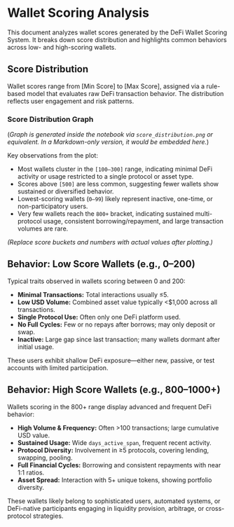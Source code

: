 # Wallet Scoring Analysis

This document analyzes wallet scores generated by the DeFi Wallet Scoring System. It breaks down score distribution and highlights common behaviors across low- and high-scoring wallets.

## Score Distribution

Wallet scores range from [Min Score] to [Max Score], assigned via a rule-based model that evaluates raw DeFi transaction behavior. The distribution reflects user engagement and risk patterns.

### Score Distribution Graph

(*Graph is generated inside the notebook via `score_distribution.png` or equivalent. In a Markdown-only version, it would be embedded here.*)

Key observations from the plot:

- Most wallets cluster in the `[100–300]` range, indicating minimal DeFi activity or usage restricted to a single protocol or asset type.
- Scores above `[500]` are less common, suggesting fewer wallets show sustained or diversified behavior.
- Lowest-scoring wallets (`0–99`) likely represent inactive, one-time, or non-participatory users.
- Very few wallets reach the `800+` bracket, indicating sustained multi-protocol usage, consistent borrowing/repayment, and large transaction volumes are rare.

*(Replace score buckets and numbers with actual values after plotting.)*

## Behavior: Low Score Wallets (e.g., 0–200)

Typical traits observed in wallets scoring between 0 and 200:

- **Minimal Transactions:** Total interactions usually ≤5.
- **Low USD Volume:** Combined asset value typically <$1,000 across all transactions.
- **Single Protocol Use:** Often only one DeFi platform used.
- **No Full Cycles:** Few or no repays after borrows; may only deposit or swap.
- **Inactive:** Large gap since last transaction; many wallets dormant after initial usage.

These users exhibit shallow DeFi exposure—either new, passive, or test accounts with limited participation.

## Behavior: High Score Wallets (e.g., 800–1000+)

Wallets scoring in the 800+ range display advanced and frequent DeFi behavior:

- **High Volume & Frequency:** Often >100 transactions; large cumulative USD value.
- **Sustained Usage:** Wide `days_active_span`, frequent recent activity.
- **Protocol Diversity:** Involvement in ≥5 protocols, covering lending, swapping, pooling.
- **Full Financial Cycles:** Borrowing and consistent repayments with near 1:1 ratios.
- **Asset Spread:** Interaction with 5+ unique tokens, showing portfolio diversity.

These wallets likely belong to sophisticated users, automated systems, or DeFi-native participants engaging in liquidity provision, arbitrage, or cross-protocol strategies.
